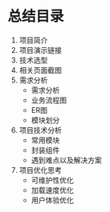 # 总结目录

1. 项目简介
2. 项目演示链接
3. 技术选型
4. 相关页面截图
5. 需求分析
   - 需求分析
   - 业务流程图
   - ER图
   - 模块划分
6. 项目技术分析
   - 常用模块
   - 封装组件
   - 遇到难点以及解决方案
7. 项目优化思考
   - 可维护性优化
   - 加载速度优化
   - 用户体验优化